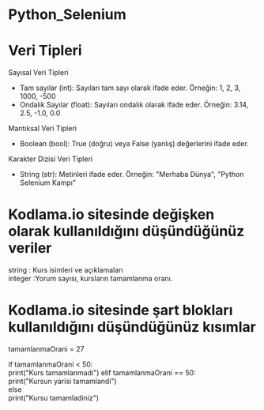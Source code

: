 # Python_Selenium

# Veri Tipleri #

Sayısal Veri Tipleri
- Tam sayılar (int): Sayıları tam sayı olarak ifade eder. Örneğin: 1, 2, 3, 1000, -500
- Ondalık Sayılar (float): Sayıları ondalık olarak ifade eder. Örneğin: 3.14, 2.5, -1.0, 0.0

Mantıksal Veri Tipleri
- Boolean (bool): True (doğru) veya False (yanlış) değerlerini ifade eder.

Karakter Dizisi Veri Tipleri
- String (str): Metinleri ifade eder. Örneğin: "Merhaba Dünya", "Python Selenium Kampı"

# Kodlama.io sitesinde değişken olarak kullanıldığını düşündüğünüz veriler #
string : Kurs isimleri ve açıklamaları  
integer :Yorum sayısı, kursların tamamlanma oranı.  

# Kodlama.io sitesinde şart blokları kullanıldığını düşündüğünüz kısımlar #
tamamlanmaOrani = 27  

if tamamlanmaOrani < 50:  
        print("Kurs tamamlanmadi")                                                                  elif tamamlanmaOrani == 50:  
    print("Kursun yarisi tamamlandi")  
else  
     print("Kursu tamamladiniz")

